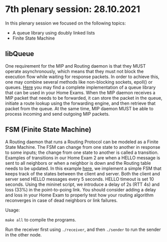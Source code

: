 # 7th plenary session: 28.10.2021 #

In this plenary session we focused on the following topics:

* A queue library using doubly linked lists
* Finite State Machine

## libQueue ##

One requirement for the MIP and Routing daemon is that they MUST operate
asynchronously, which means that they must not block the execution flow while
waiting for response packets. In order to achieve this, one may combine several
methods like non-blocking sockets, epoll() or queues.
[Here](https://github.com/kr1stj0n/plenaries-in3230-in4230-h22/tree/main/p7_28-10-2022/libqueue)
you may find a complete implementation of a queue library that can be used in
your Home Exams. When the MIP daemon receives a MIP packet that needs to be
forwarded, it can store the packet in the queue, initiate a route lookup using
the forwarding engine, and then retrieve that packet from the queue. At the same
time, MIP daemon MUST be able to process incoming and send outgoing MIP packets.

## FSM (Finite State Machine) ##

A Routing daemon that runs a Routing Protocol can be modeled as a Finite State
Machine. The FSM can change from one state to another in response to some
inputs; the change from one state to another is called a transition. Examples of
transitions in our Home Exam 2 are when a HELLO message is sent to all neighbors
or when a neighbor is down and the Routing table needs to be updated. In this
example
[here](https://github.com/kr1stj0n/plenaries-in3230-in4230-h22/tree/main/p7_28-10-2022/fsm),
we implement a simple FSM that keeps track of the states between the client and
server. Both the client and server send HELLO messages every 5 seconds. HELLO
timeout is set 10 seconds. Using the mininet script, we introduce a delay of 2s
(RTT 4s) and loss (33%) in the point-to-poing link. You should consider adding a
delay and loss in your Home Exam to properly test how your routing algorithm
reconverges in case of dead neighbors or link failures.

Usage:

  `make all` to compile the programs.

Run the receiver first using `./receiver`, and then `./sender` to run the sender
in the other node.
